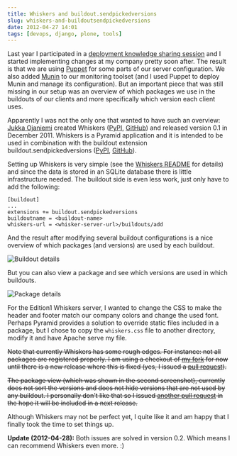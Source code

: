 ```yaml
---
title: Whiskers and buildout.sendpickedversions
slug: whiskers-and-buildoutsendpickedversions
date: 2012-04-27 14:01
tags: [devops, django, plone, tools]
---
```


Last year I participated in a
[deployment knowledge sharing session](/weblog/2011/06/20/deployment-knowledge-sharing-session/)
and I started implementing changes at my company pretty soon
after. The result is that we are using
[Puppet](http://puppetlabs.com/) for some parts of our server
configuration. We also added [Munin](http://munin-monitoring.org/) to
our monitoring toolset (and I used Puppet to deploy Munin and manage
its configuration). But an important piece that was still missing in
our setup was an overview of which packages we use in the buildouts of
our clients and more specifically which version each client uses.

Apparently I was not the only one that wanted to have such an
overview: [Jukka Ojaniemi](http://twitter.com/jukkao) created Whiskers
([PyPI](http://pypi.python.org/pypi/whiskers/),
[GitHub](http://github.com/pingviini/whiskers)) and released version
0.1 in December 2011. Whiskers is a Pyramid application and it is
intended to be used in combination with the buildout extension
buildout.sendpickedversions
([PyPI](http://pypi.python.org/pypi/buildout.sendpickedversions),
[GitHub](http://github.com/pingviini/buildout.sendpickedversions)).

Setting up Whiskers is very simple (see the
[Whiskers README](https://github.com/pingviini/whiskers#readme) for
details) and since the data is stored in an SQLite database there is
little infrastructure needed. The buildout side is even less work,
just only have to add the following:

    [buildout]
    ...
    extensions += buildout.sendpickedversions
    buildoutname = <buildout-name>
    whiskers-url = <whisker-server-url>/buildouts/add

And the result after modifying several buildout configurations is a
nice overview of which packages (and versions) are used by each
buildout.

![Buildout details](/images/edition1-whiskers-buildout-details.png
 "Buildout details")

But you can also view a package and see which versions are used in
which buildouts.

![Package details](/images/edition1-whiskers-package-details.png
 "Package details")

For the Edition1 Whiskers server, I wanted to change the CSS to make
the header and footer match our company colors and change the used
font. Perhaps Pyramid provides a solution to override static files
included in a package, but I chose to copy the `whiskers.css` file to
another directory, modify it and have Apache serve my file.

~~Note that currently Whiskers has some rough edges. For instance: not
all packages are registered properly. I am using a checkout of
[my fork](https://github.com/markvl/whiskers) for now until there is a
new release where this is fixed (yes, I issued a
[pull request](https://github.com/pingviini/whiskers/pull/2)).~~

~~The package view (which was shown in the second screenshot),
currently does not sort the versions and does not hide versions that
are not used by any buildout. I personally don't like that so I issued
[another pull request](https://github.com/pingviini/whiskers/pull/3) in
the hope it will be included in a next release.~~

Although Whiskers may not be perfect yet, I quite like it and am happy
that I finally took the time to set things up.

**Update (2012-04-28):** Both issues are solved in version 0.2. Which
means I can recommend Whiskers even more. :)
